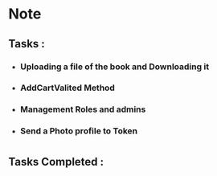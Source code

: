 # Note

## Tasks :
* ### Uploading a file of the book and Downloading it
* ### AddCartValited Method
* ### Management Roles and admins
* ### Send a Photo profile to Token
#
## Tasks Completed :
